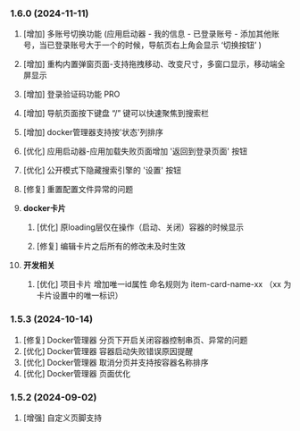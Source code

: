 ### 1.6.0 (2024-11-11)

1. [增加] 多账号切换功能 (应用启动器 - 我的信息 - 已登录账号 - 添加其他账号，当已登录账号大于一个的时候，导航页右上角会显示 ‘切换按钮’ )
1. [增加] 重构内置弹窗页面-支持拖拽移动、改变尺寸，多窗口显示，移动端全屏显示
1. [增加] 登录验证码功能 PRO
1. [增加] 导航页面按下键盘 “/” 键可以快速聚焦到搜索栏
1. [增加] docker管理器支持按'状态'列排序
1. [优化] 应用启动器-应用加载失败页面增加 '返回到登录页面' 按钮
1. [优化] 公开模式下隐藏搜索引擎的 '设置' 按钮
1. [修复] 重置配置文件异常的问题
1. **docker卡片**
   
   1. [优化] 原loading层仅在操作（启动、关闭）容器的时候显示
   
   1. [修复] 编辑卡片之后所有的修改未及时生效
   
1. **开发相关**
   
   1. [优化] 项目卡片 增加唯一id属性 命名规则为 item-card-name-xx （xx 为卡片设置中的唯一标识）

### 1.5.3 (2024-10-14)

1. [修复] Docker管理器 分页下开启关闭容器控制串页、异常的问题
1. [优化] Docker管理器 容器启动失败错误原因提醒
1. [优化] Docker管理器 取消分页并支持按容器名称排序
1. [优化] Docker管理器 页面优化

### 1.5.2 (2024-09-02)

1. [增强] 自定义页脚支持 <script> js的代码和引用外部js文件
1. [增强] docker 容器列表在部分设备上加载速度
1. [增强] 项目卡片数据支持本地缓存，提升加载过程
1. [增强] 公开模式下可以切换搜索引擎（仅限当次访问有效，页面刷新后恢复原搜索引擎）
1. [优化] 在 iframe 框架中本页打开时，将使用父窗口打开1.
1. [优化] docker 管理器样式、移动端显示效果
1. [优化] do'"cker 卡片绑定的容器在更新后会自动匹配更新同名容器（为安全考虑，仅在登录状态下生效）
1. [优化] 一些细节更新
1. [修复] 搜索栏在 Mac OS 下 Safari 浏览器中文输入兼容性问题
1. [JS插件] 侧栏目录插件 （需自行安装）

### 1.5.1 (2024-07-12)

1. v1.5.0 所有功能
1. [修复] 普通图标卡片因鼠标中键新窗打开地址导致无法拖动排序
1. [修复] 风格设置搜索栏组件默认文字颜色为空的问题

### 1.5.0 (2024-05-14)

1. docker版本从v1.3.0及之前升级到此版本前请务必先阅读更新说明

1. 如果要在容器中查看docker状态，挂载时需加：-v /var/run/docker.sock:/var/run/docker.sock

1. [修复] v1.5.0-beta24-05-10 系统状态添加磁盘项无效的问题

### v1.5.0-beta24-05-10 beta (2024-05-10)

1. docker版本从v1.3.0及之前升级到此版本前请务必先阅读更新说明
1. 如果要在容器中查看docker状态，挂载时需加：-v /var/run/docker.sock:/var/run/docker.sock
1. [新增] 简单的docker管理器（非PRO可查看状态，不支持开启和关闭容器）
1. [新增] 重构图标卡片，增加docker应用和内置应用图标卡片
1. [优化] 分组风格支持独立设置，并可以设置公开模式隐藏
1. [优化] 增加可配置的登录过期时长（并将原72小时过期改为168小时，仍延续自动续期机制）
1. [优化] 内置应用启动器等按钮移至右上角

### 1.4.0 (2024-04-26)

1. [新增] OpenAPI开放接口beta功能，开发者可以通过调用API接口来实现一些功能 
1. [新增] 全局站点设置：自定义站点标题 PRO、自定义站点图标 PRO、自定义登录页面背景图
1. [新增] 在线编辑全局自定义 index.js 和 index.css 文件 PRO（非PRO用户依旧可以从程序安装目录中修改）
1. [新增] 背景图支持heic、avif格式上传 [ #77 ]（仅对avif进行测试了）
1. [修复] v1.4.0-beta24-04-12 旧版用户升级不兼容在线编辑js、css的问题
1. [优化] 禁用referrer 。解决部分网站跳转后（例：qBittorrent）无法打开 
1. [优化] 获取三方网站图标
1. [优化] 编辑项目时网址检测未以 http/https 开头并进行提醒
1. [优化] 修改系统状态[详情图标]显示格式，包含硬盘和内存的信息格式[已使用量/总量]
1. [其他] docker版本精简挂载目录为一个 ./conf 具体参考 [（说明）](https://github.com/hslr-s/sun-panel/discussions/98)
1. [其他] 更多可以参考之前 v1.4.0-beta* 版本更新日志

### 1.3.0 (2024-03-23)

- 首次推出
